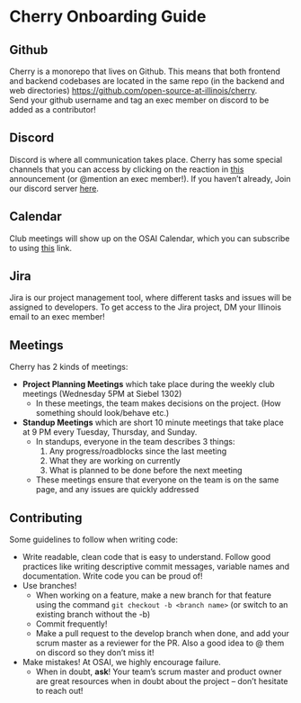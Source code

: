 # Cherry Onboarding Guide

## Github
Cherry is a monorepo that lives on Github. This means that both frontend and backend codebases are located in the same repo (in the backend and web directories)
https://github.com/open-source-at-illinois/cherry.     
Send your github username and tag an exec member on discord to be added as a contributor!

## Discord
Discord is where all communication takes place. Cherry has some special channels that you can access by clicking on the reaction in [this](https://discord.com/channels/622246265693929482/674659638918119475/904041537997008896) announcement (or @mention an exec member!). If you haven’t already, Join our discord server [here](https://discord.gg/sKYtc9QhuP).

## Calendar
Club meetings will show up on the OSAI Calendar, which you can subscribe to using [this](https://bit.ly/3AOYya8) link.

## Jira
Jira is our project management tool, where different tasks and issues will be assigned to developers. To get access to the Jira project, DM your Illinois email to an exec member!

## Meetings
Cherry has 2 kinds of meetings:
- **Project Planning Meetings** which take place during the weekly club meetings (Wednesday 5PM at Siebel 1302)
  - In these meetings, the team makes decisions on the project. (How something should look/behave etc.)
- **Standup Meetings** which are short 10 minute meetings that take place at 9 PM every Tuesday, Thursday, and Sunday.
  - In standups, everyone in the team describes 3 things:
    1. Any progress/roadblocks since the last meeting
    2. What they are working on currently
    3. What is planned to be done before the next meeting
  - These meetings ensure that everyone on the team is on the same page, and any issues are quickly addressed

## Contributing
Some guidelines to follow when writing code:
- Write readable, clean code that is easy to understand. Follow good practices like writing descriptive commit messages, variable names and documentation. Write code you can be proud of!
- Use branches!
  - When working on a feature, make a new branch for that feature using the command `git checkout -b <branch name>` (or switch to an existing branch without the -b)
  - Commit frequently!
  - Make a pull request to the develop branch when done, and add your scrum master as a reviewer for the PR. Also a good idea to @ them on discord so they don’t miss it!
- Make mistakes! At OSAI, we highly encourage failure.
  - When in doubt, **ask**! Your team’s scrum master and product owner are great resources when in doubt about the project – don’t hesitate to reach out!
